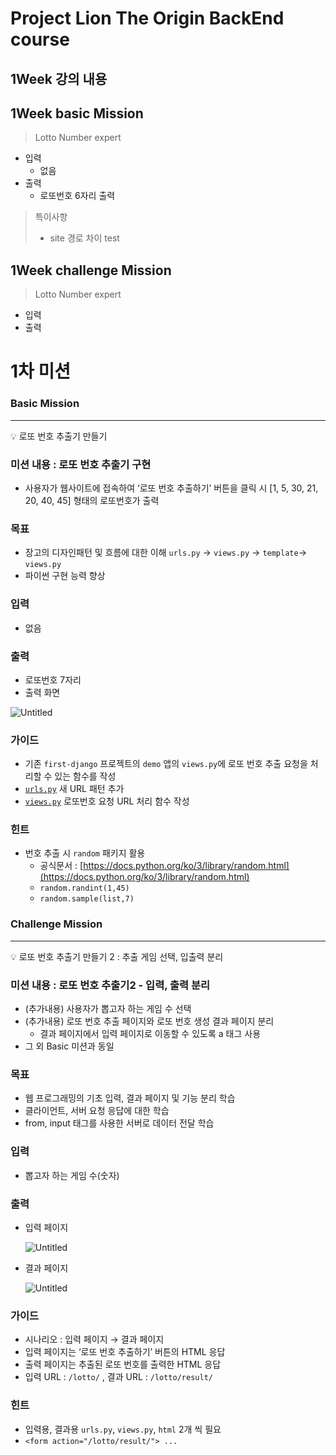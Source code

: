 Project Lion The Origin BackEnd course
=============
   
1Week 강의 내용
-------------
   
   
1Week basic Mission
-------------
> Lotto Number expert
* 입력
  - 없음
* 출력
  - 로또번호 6자리 출력

> 특이사항
> * site 경로 차이
>     test

1Week challenge Mission
-------------
> Lotto Number expert
* 입력
* 출력

# 1차 미션

### Basic Mission

---

<aside>
💡 로또 번호 추출기 만들기

</aside>

### 미션 내용 : 로또 번호 추출기 구현

- 사용자가 웹사이트에 접속하여 ‘로또 번호 추출하기’ 버튼을 클릭 시 [1, 5, 30, 21, 20, 40, 45] 형태의 로또번호가 출력

### 목표

- 장고의 디자인패턴 및 흐름에 대한 이해 `urls.py` → `views.py` → `template`→ `views.py`
- 파이썬 구현 능력 향상

### 입력

- 없음

### 출력

- 로또번호 7자리
- 출력 화면

![Untitled](https://s3-us-west-2.amazonaws.com/secure.notion-static.com/ac977b1f-085d-468b-abd0-b4f27e255f3e/Untitled.png)

### 가이드

- 기존 `first-django` 프로젝트의 `demo` 앱의 `views.py`에 로또 번호 추출 요청을 처리할 수 있는 함수를 작성
- [`urls.py`](http://urls.py) 새 URL 패턴 추가
- [`views.py`](http://views.py) 로또번호 요청 URL 처리 함수 작성

### 힌트

- 번호 추출 시 `random` 패키지 활용
    - 공식문서 : [https://docs.python.org/ko/3/library/random.html](https://docs.python.org/ko/3/library/random.html)
    - `random.randint(1,45)`
    - `random.sample(list,7)`

### Challenge Mission

---

<aside>
💡 로또 번호 추출기 만들기 2 : 추출 게임 선택, 입출력 분리

</aside>

### 미션 내용 : 로또 번호 추출기2 - 입력, 출력 분리

- (추가내용) 사용자가 뽑고자 하는 게임 수 선택
- (추가내용) 로또 번호 추출 페이지와 로또 번호 생성 결과 페이지 분리
    - 결과 페이지에서 입력 페이지로 이동할 수 있도록 a 태그 사용
- 그 외 Basic 미션과 동일

### 목표

- 웹 프로그래밍의 기초 입력, 결과 페이지 및 기능 분리 학습
- 클라이언트, 서버 요청 응답에 대한 학습
- from, input 태그를 사용한 서버로 데이터 전달 학습

### 입력

- 뽑고자 하는 게임 수(숫자)

### 출력

- 입력 페이지
    
    ![Untitled](https://s3-us-west-2.amazonaws.com/secure.notion-static.com/e52f4176-0e20-4408-8652-1da2666ba426/Untitled.png)
    
- 결과 페이지
    
    ![Untitled](https://s3-us-west-2.amazonaws.com/secure.notion-static.com/09f4b8ce-42d5-4370-b12a-c38d95c88d5d/Untitled.png)
    

### 가이드

- 시나리오 : 입력 페이지 → 결과 페이지
- 입력 페이지는 ‘로또 번호 추출하기’ 버튼의 HTML 응답
- 출력 페이지는 추출된 로또 번호를 출력한 HTML 응답
- 입력 URL : `/lotto/` , 결과 URL : `/lotto/result/`

### 힌트

- 입력용, 결과용 `urls.py`, `views.py`, `html`  2개 씩 필요
- `<form action="/lotto/result/"> ...`

